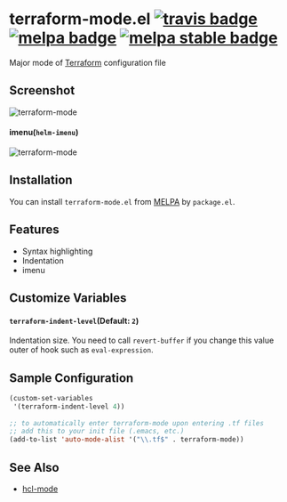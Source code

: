 # terraform-mode.el [![travis badge][travis-badge]][travis-link] [![melpa badge][melpa-badge]][melpa-link] [![melpa stable badge][melpa-stable-badge]][melpa-stable-link]

Major mode of [Terraform](http://www.terraform.io/) configuration file


## Screenshot

![terraform-mode](image/terraform-mode.png)

#### imenu(`helm-imenu`)

![terraform-mode](image/terraform-mode-imenu.png)


## Installation

You can install `terraform-mode.el` from [MELPA](https://melpa.org/) by `package.el`.


## Features

- Syntax highlighting
- Indentation
- imenu


## Customize Variables

#### `terraform-indent-level`(Default: `2`)

Indentation size. You need to call `revert-buffer` if you change this value outer of hook such as `eval-expression`.

## Sample Configuration

```lisp
(custom-set-variables
 '(terraform-indent-level 4))
 
;; to automatically enter terraform-mode upon entering .tf files 
;; add this to your init file (.emacs, etc.)
(add-to-list 'auto-mode-alist '("\\.tf$" . terraform-mode))
```

## See Also

- [hcl-mode](https://github.com/syohex/emacs-hcl-mode)

[travis-badge]: https://travis-ci.org/syohex/emacs-terraform-mode.svg
[travis-link]: https://travis-ci.org/syohex/emacs-terraform-mode
[melpa-link]: https://melpa.org/#/terraform-mode
[melpa-stable-link]: https://stable.melpa.org/#/terraform-mode
[melpa-badge]: https://melpa.org/packages/terraform-mode-badge.svg
[melpa-stable-badge]: https://stable.melpa.org/packages/terraform-mode-badge.svg
